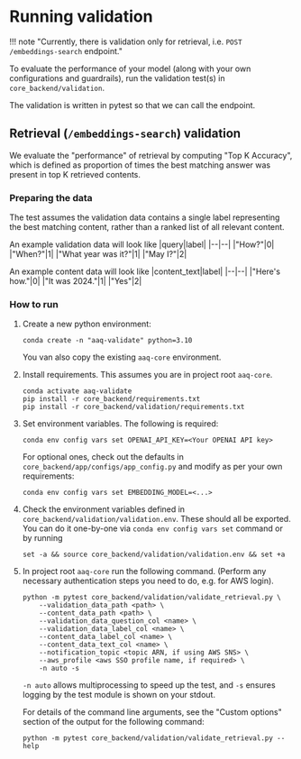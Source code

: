 # Running validation


!!! note "Currently, there is validation only for retrieval, i.e. `POST /embeddings-search` endpoint."

To evaluate the performance of your model (along with your own configurations and
guardrails), run the validation test(s) in `core_backend/validation`.

The validation is written in pytest so that we can call the endpoint.

## Retrieval (`/embeddings-search`) validation

We evaluate the "performance" of retrieval by computing "Top K Accuracy", which is
defined as proportion of times the best matching answer was present in top K retrieved contents.

### Preparing the data
The test assumes the validation data contains a single label representing the best
matching content, rather than a ranked list of all relevant content.

An example validation data will look like
|query|label|
|--|--|
|"How?"|0|
|"When?"|1|
|"What year was it?"|1|
|"May I?"|2|

An example content data will look like
|content_text|label|
|--|--|
|"Here's how."|0|
|"It was 2024."|1|
|"Yes"|2|


### How to run

1. Create a new python environment:
    ```shell
    conda create -n "aaq-validate" python=3.10
    ```
    You van also copy the existing `aaq-core` environment.
2. Install requirements. This assumes you are in project root `aaq-core`.
    ```shell
    conda activate aaq-validate
    pip install -r core_backend/requirements.txt
    pip install -r core_backend/validation/requirements.txt
    ```
3. Set environment variables.
   The following is required:
    ```
    conda env config vars set OPENAI_API_KEY=<Your OPENAI API key>
    ```
    For optional ones, check out the defaults in `core_backend/app/configs/app_config.py`
    and modify as per your own requirements:
    ```
    conda env config vars set EMBEDDING_MODEL=<...>
    ```
5. Check the environment variables defined in `core_backend/validation/validation.env`.
   These should all be exported. You can do it one-by-one via `conda env config vars
   set` command or by running
    ```shell
    set -a && source core_backend/validation/validation.env && set +a
    ```
3. In project root `aaq-core` run the following command. (Perform any necessary
   authentication steps you need to do, e.g. for AWS login).
    ```
    python -m pytest core_backend/validation/validate_retrieval.py \
        --validation_data_path <path> \
        --content_data_path <path> \
        --validation_data_question_col <name> \
        --validation_data_label_col <name> \
        --content_data_label_col <name> \
        --content_data_text_col <name> \
        --notification_topic <topic ARN, if using AWS SNS> \
        --aws_profile <aws SSO profile name, if required> \
        -n auto -s
    ```
    `-n auto` allows multiprocessing to speed up the test, and `-s` ensures logging by
    the test module is shown on your stdout.

    For details of the command line arguments, see the "Custom options" section of the
    output for the following command:
    ```shell
    python -m pytest core_backend/validation/validate_retrieval.py --help
    ```
